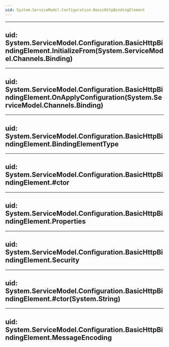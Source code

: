 ```yaml
---
uid: System.ServiceModel.Configuration.BasicHttpBindingElement
---
```


---
uid: System.ServiceModel.Configuration.BasicHttpBindingElement.InitializeFrom(System.ServiceModel.Channels.Binding)
---

---
uid: System.ServiceModel.Configuration.BasicHttpBindingElement.OnApplyConfiguration(System.ServiceModel.Channels.Binding)
---

---
uid: System.ServiceModel.Configuration.BasicHttpBindingElement.BindingElementType
---

---
uid: System.ServiceModel.Configuration.BasicHttpBindingElement.#ctor
---

---
uid: System.ServiceModel.Configuration.BasicHttpBindingElement.Properties
---

---
uid: System.ServiceModel.Configuration.BasicHttpBindingElement.Security
---

---
uid: System.ServiceModel.Configuration.BasicHttpBindingElement.#ctor(System.String)
---

---
uid: System.ServiceModel.Configuration.BasicHttpBindingElement.MessageEncoding
---
